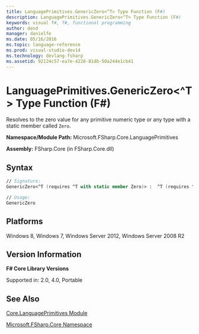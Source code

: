 ```yaml
---
title: LanguagePrimitives.GenericZero<^T> Type Function (F#)
description: LanguagePrimitives.GenericZero<^T> Type Function (F#)
keywords: visual f#, f#, functional programming
author: dend
manager: danielfe
ms.date: 05/16/2016
ms.topic: language-reference
ms.prod: visual-studio-dev14
ms.technology: devlang-fsharp
ms.assetid: 92124c57-ea7e-4228-81db-50a244e1cb41 
---
```


# LanguagePrimitives.GenericZero<^T> Type Function (F#)

Resolves to the zero value for any primitive numeric type or any type with a static member called `Zero`.

**Namespace/Module Path:** Microsoft.FSharp.Core.LanguagePrimitives

**Assembly:** FSharp.Core (in FSharp.Core.dll)


## Syntax

```fsharp
// Signature:
GenericZero<^T (requires ^T with static member Zero)> :  ^T (requires ^T with static member Zero)

// Usage:
GenericZero
```

## Platforms
Windows 8, Windows 7, Windows Server 2012, Windows Server 2008 R2


## Version Information
**F# Core Library Versions**

Supported in: 2.0, 4.0, Portable

## See Also
[Core.LanguagePrimitives Module](Core.LanguagePrimitives-Module-%5BFSharp%5D.md)

[Microsoft.FSharp.Core Namespace](Microsoft.FSharp.Core-Namespace-%5BFSharp%5D.md)
